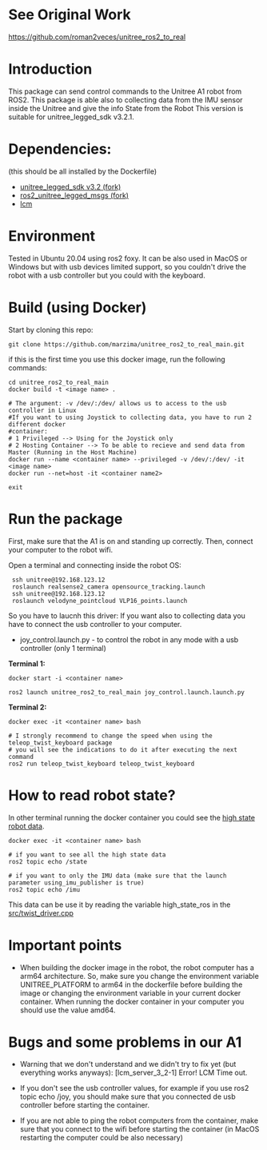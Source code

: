# See Original Work
https://github.com/roman2veces/unitree_ros2_to_real

# Introduction
This package can send control commands to the Unitree A1 robot from ROS2. 
This package is able also to collecting data from the IMU sensor inside the Unitree 
and give the info State from the Robot
This version is suitable for unitree_legged_sdk v3.2.1.

# Dependencies:
(this should be all installed by the Dockerfile)

* [unitree_legged_sdk v3.2 (fork)](https://github.com/roman2veces/unitree_legged_sdk)
* [ros2_unitree_legged_msgs (fork)](https://github.com/roman2veces/ros2_unitree_legged_msgs)
* [lcm](https://github.com/lcm-proj/lcm/archive/refs/tags/)

# Environment
Tested in Ubuntu 20.04 using ros2 foxy. It can be also used in MacOS or Windows but with usb devices limited support, so you couldn't drive the robot with a usb controller but you could with the keyboard.

# Build (using Docker)
Start by cloning this repo:
```
git clone https://github.com/marzima/unitree_ros2_to_real_main.git
```

if this is the first time you use this docker image, run the following commands: 

```
cd unitree_ros2_to_real_main
docker build -t <image name> .

# The argument: -v /dev/:/dev/ allows us to access to the usb controller in Linux
#If you want to using Joystick to collecting data, you have to run 2 different docker
#container:
# 1 Privileged --> Using for the Joystick only
# 2 Hosting Container --> To be able to recieve and send data from Master (Running in the Host Machine) 
docker run --name <container name> --privileged -v /dev/:/dev/ -it <image name>
docker run --net=host -it <container name2>

exit 
```

# Run the package
First, make sure that the A1 is on and standing up correctly. Then, connect your computer to 
the robot wifi. 

Open a terminal and connecting inside the robot OS:
```
 ssh unitree@192.168.123.12
 roslaunch realsense2_camera opensource_tracking.launch
 ssh unitree@192.168.123.12
 roslaunch velodyne_pointcloud VLP16_points.launch

```
 
So you have to laucnh this driver:
If you want also to collecting data you have to connect the usb controller to your computer.
- joy_control.launch.py - to control the robot in any mode with a usb controller (only 1 terminal)

**Terminal 1:**
```
docker start -i <container name>

ros2 launch unitree_ros2_to_real_main joy_control.launch.launch.py
```

**Terminal 2:**
```
docker exec -it <container name> bash

# I strongly recommend to change the speed when using the teleop_twist_keyboard package
# you will see the indications to do it after executing the next command
ros2 run teleop_twist_keyboard teleop_twist_keyboard
```

# How to read robot state?
In other terminal running the docker container you could see the [high state robot data](https://github.com/roman2veces/ros2_unitree_legged_msgs/blob/master/msg/HighState.msg).
```
docker exec -it <container name> bash

# if you want to see all the high state data 
ros2 topic echo /state

# if you want to only the IMU data (make sure that the launch parameter using_imu_publisher is true)
ros2 topic echo /imu
```

This data can be use it by reading the variable high_state_ros in the [src/twist_driver.cpp](https://github.com/roman2veces/unitree_ros2_to_real/blob/main/src/twist_driver.cpp)

# Important points

- When building the docker image in the robot, the robot computer has a arm64 architecture. So, make sure you change the environment variable UNITREE_PLATFORM to arm64 in the dockerfile before building the image or changing the environment variable in your current docker container. When running the docker container in your computer you should use the value amd64.

# Bugs and some problems in our A1

- Warning that we don't understand and we didn't try to fix yet (but everything works anyways): [lcm_server_3_2-1] Error! LCM Time out.

- If you don't see the usb controller values, for example if you use ros2 topic echo /joy, you should make sure that you connected de usb controller before starting the container.

- If you are not able to ping the robot computers from the container, make sure that you connect to the wifi before starting the container (in MacOS restarting the computer could be also necessary) 

